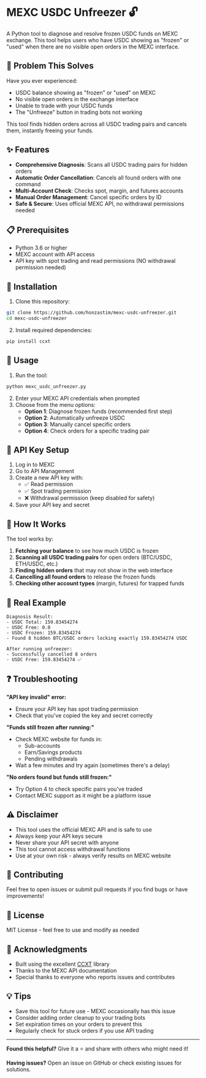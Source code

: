 # MEXC USDC Unfreezer 🔓

A Python tool to diagnose and resolve frozen USDC funds on MEXC exchange. This tool helps users who have USDC showing as "frozen" or "used" when there are no visible open orders in the MEXC interface.

## 🚨 Problem This Solves

Have you ever experienced:
- USDC balance showing as "frozen" or "used" on MEXC
- No visible open orders in the exchange interface
- Unable to trade with your USDC funds
- The "Unfreeze" button in trading bots not working

This tool finds hidden orders across all USDC trading pairs and cancels them, instantly freeing your funds.

## ✨ Features

- **Comprehensive Diagnosis**: Scans all USDC trading pairs for hidden orders
- **Automatic Order Cancellation**: Cancels all found orders with one command
- **Multi-Account Check**: Checks spot, margin, and futures accounts
- **Manual Order Management**: Cancel specific orders by ID
- **Safe & Secure**: Uses official MEXC API, no withdrawal permissions needed

## 📋 Prerequisites

- Python 3.6 or higher
- MEXC account with API access
- API key with spot trading and read permissions (NO withdrawal permission needed)

## 🔧 Installation

1. Clone this repository:
```bash
git clone https://github.com/honzastim/mexc-usdc-unfreezer.git
cd mexc-usdc-unfreezer
```

2. Install required dependencies:
```bash
pip install ccxt
```

## 🚀 Usage

1. Run the tool:
```bash
python mexc_usdc_unfreezer.py
```

2. Enter your MEXC API credentials when prompted
3. Choose from the menu options:
   - **Option 1**: Diagnose frozen funds (recommended first step)
   - **Option 2**: Automatically unfreeze USDC
   - **Option 3**: Manually cancel specific orders
   - **Option 4**: Check orders for a specific trading pair

## 🔑 API Key Setup

1. Log in to MEXC
2. Go to API Management
3. Create a new API key with:
   - ✅ Read permission
   - ✅ Spot trading permission
   - ❌ Withdrawal permission (keep disabled for safety)
4. Save your API key and secret

## 📖 How It Works

The tool works by:

1. **Fetching your balance** to see how much USDC is frozen
2. **Scanning all USDC trading pairs** for open orders (BTC/USDC, ETH/USDC, etc.)
3. **Finding hidden orders** that may not show in the web interface
4. **Cancelling all found orders** to release the frozen funds
5. **Checking other account types** (margin, futures) for trapped funds

## 🎯 Real Example

```
Diagnosis Result:
- USDC Total: 159.83454274
- USDC Free: 0.0
- USDC Frozen: 159.83454274
- Found 8 hidden BTC/USDC orders locking exactly 159.83454274 USDC

After running unfreezer:
- Successfully cancelled 8 orders
- USDC Free: 159.83454274 ✅
```

## ❓ Troubleshooting

**"API key invalid" error:**
- Ensure your API key has spot trading permission
- Check that you've copied the key and secret correctly

**"Funds still frozen after running:"**
- Check MEXC website for funds in:
  - Sub-accounts
  - Earn/Savings products
  - Pending withdrawals
- Wait a few minutes and try again (sometimes there's a delay)

**"No orders found but funds still frozen:"**
- Try Option 4 to check specific pairs you've traded
- Contact MEXC support as it might be a platform issue

## ⚠️ Disclaimer

- This tool uses the official MEXC API and is safe to use
- Always keep your API keys secure
- Never share your API secret with anyone
- This tool cannot access withdrawal functions
- Use at your own risk - always verify results on MEXC website

## 🤝 Contributing

Feel free to open issues or submit pull requests if you find bugs or have improvements!

## 📜 License

MIT License - feel free to use and modify as needed

## 🙏 Acknowledgments

- Built using the excellent [CCXT](https://github.com/ccxt/ccxt) library
- Thanks to the MEXC API documentation
- Special thanks to everyone who reports issues and contributes

## 💡 Tips

- Save this tool for future use - MEXC occasionally has this issue
- Consider adding order cleanup to your trading bots
- Set expiration times on your orders to prevent this
- Regularly check for stuck orders if you use API trading

---

**Found this helpful?** Give it a ⭐ and share with others who might need it!

**Having issues?** Open an issue on GitHub or check existing issues for solutions.
